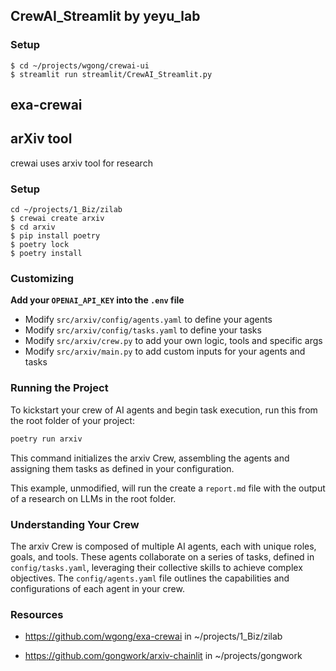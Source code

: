 ## CrewAI_Streamlit by yeyu_lab

### Setup

```
$ cd ~/projects/wgong/crewai-ui
$ streamlit run streamlit/CrewAI_Streamlit.py

```


## exa-crewai


## arXiv tool
crewai uses arxiv tool for research


### Setup
```
cd ~/projects/1_Biz/zilab
$ crewai create arxiv
$ cd arxiv
$ pip install poetry
$ poetry lock
$ poetry install

```
### Customizing

**Add your `OPENAI_API_KEY` into the `.env` file**

- Modify `src/arxiv/config/agents.yaml` to define your agents
- Modify `src/arxiv/config/tasks.yaml` to define your tasks
- Modify `src/arxiv/crew.py` to add your own logic, tools and specific args
- Modify `src/arxiv/main.py` to add custom inputs for your agents and tasks

### Running the Project

To kickstart your crew of AI agents and begin task execution, run this from the root folder of your project:

```bash
poetry run arxiv
```

This command initializes the arxiv Crew, assembling the agents and assigning them tasks as defined in your configuration.

This example, unmodified, will run the create a `report.md` file with the output of a research on LLMs in the root folder.

### Understanding Your Crew

The arxiv Crew is composed of multiple AI agents, each with unique roles, goals, and tools. These agents collaborate on a series of tasks, defined in `config/tasks.yaml`, leveraging their collective skills to achieve complex objectives. The `config/agents.yaml` file outlines the capabilities and configurations of each agent in your crew.


### Resources

- https://github.com/wgong/exa-crewai  in ~/projects/1_Biz/zilab

- https://github.com/gongwork/arxiv-chainlit in ~/projects/gongwork
